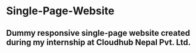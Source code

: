 # Single-Page-Website
## Dummy responsive single-page website created during my internship at Cloudhub Nepal Pvt. Ltd.
